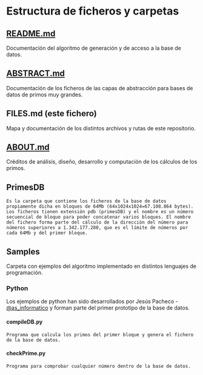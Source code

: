 # Estructura de ficheros y carpetas

## [README.md](README.md)

Documentación del algoritmo de generación y de acceso a la base de datos.

## [ABSTRACT.md](ABSTRACT.md)

Documentación de los ficheros de las capas de abstracción para bases de datos de primos muy grandes.

## FILES.md (este fichero)

Mapa y documentación de los distintos archivos y rutas de este repositorio.

## [ABOUT.md](ABOUT.md)

Créditos de análisis, diseño, desarrollo y computación de los cálculos de los primos.

## PrimesDB

    Es la carpeta que contiene los ficheros de la base de datos propiamente dicha en bloques de 64Mb (64x1024x1024=67.108.864 bytes). Los ficheros tienen extensión pdb (primesDB) y el nombre es un número secuencial de bloque para poder concatenar varios bloques. El nombre del fichero forma parte del cálculo de la dirección del número para números superiores a 1.342.177.280, que es el límite de números por cada 64Mb y del primer bloque.

## Samples

Carpeta con ejemplos del algoritmo implementado en distintos lenguajes de programación.

### Python

Los ejemplos de python han sido desarrollados por Jesús Pacheco - [@as_informatico](https://twitter.com/as_informatico) y forman parte del primer prototipo de la base de datos.

#### compileDB.py

    Programa que calcula los primos del primer bloque y genera el fichero de la base de datos.

#### checkPrime.py

    Programa para comprobar cualquier número dentro de la base de datos.